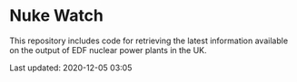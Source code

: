 # Nuke Watch

This repository includes code for retrieving the latest information available on the output of EDF nuclear power plants in the UK.

Last updated: 2020-12-05 03:05